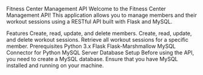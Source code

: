 Fitness Center Management API
Welcome to the Fitness Center Management API! This application allows you to manage members and their workout sessions using a RESTful API built with Flask and MySQL.

Features
Create, read, update, and delete members.
Create, read, update, and delete workout sessions.
Retrieve all workout sessions for a specific member.
Prerequisites
Python 3.x
Flask
Flask-Marshmallow
MySQL Connector for Python
MySQL Server
Database Setup
Before using the API, you need to create a MySQL database. Ensure that you have MySQL installed and running on your machine.


